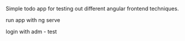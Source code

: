 Simple todo app for testing out different angular frontend techniques. 

run app with ng serve 

login with adm - test
